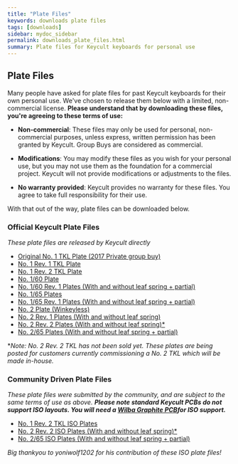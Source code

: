 ```yaml
---
title: "Plate Files"
keywords: downloads plate files
tags: [downloads]
sidebar: mydoc_sidebar
permalink: downloads_plate_files.html
summary: Plate files for Keycult keyboards for personal use
---
```


## Plate Files

Many people have asked for plate files for past Keycult keyboards for their own personal use. We've chosen to release them below with a limited, non-commercial license. **Please understand that by downloading these files, you're agreeing to these terms of use:**

* **Non-commercial**: These files may only be used for personal, non-commercial purposes, unless express, written permission has been granted by Keycult. Group Buys are considered as commercial.

* **Modifications**: You may modify these files as you wish for your personal use, but you may not use them as the foundation for a commercial project. Keycult will not provide modifications or adjustments to the files.

* **No warranty provided**: Keycult provides no warranty for these files. You agree to take full responsibility for their use.

With that out of the way, plate files can be downloaded below.

### Official Keycult Plate Files

_These plate files are released by Keycult directly_

* [Original No. 1 TKL Plate (2017 Private group buy)](/plate_files/No1TKL-2017-Plate.zip)
* [No. 1 Rev. 1 TKL Plate](/plate_files/No1Rev1TKL-Plate.zip)
* [No. 1 Rev. 2 TKL Plate](/plate_files/No1Rev2TKL-Plate.zip)
* [No. 1/60 Plate](/plate_files/No160-Plate.zip)
* [No. 1/60 Rev. 1 Plates (With and without leaf spring + partial)](/plate_files/No160-Rev1-Plates.zip)
* [No. 1/65 Plates](/plate_files/No165-Plate.zip)
* [No. 1/65 Rev. 1 Plates (With and without leaf spring + partial)](/plate_files/No165-Rev1-Plates.zip)
* [No. 2 Plate (Winkeyless)](/plate_files/No2TKL-Plate.zip)
* [No. 2 Rev. 1 Plates (With and without leaf spring)](/plate_files/No2Rev1TKL-Plate.zip)
* [No. 2 Rev. 2 Plates (With and without leaf spring)*](/plate_files/No2Rev2-Plates.zip)
* [No. 2/65 Plates (With and without leaf spring + partial)](/plate_files/No265-Plates.zip)

*_Note: No. 2 Rev. 2 TKL has not been sold yet. These plates are being posted for customers currently commissioning a No. 2 TKL which will be made in-house._

### Community Driven Plate Files

_These plate files were submitted by the community, and are subject to the same terms of use as above. **Please note standard Keycult PCBs do not support ISO layouts. You will need a [Wilba Graphite PCB](https://keycult.com/collections/accessories/products/graphite-pcbs)for ISO support.**_

* [No. 1 Rev. 2 TKL ISO Plates](/plate_files/No1Rev2TKL-Plate_ISO.zip)
* [No. 2 Rev. 2 ISO Plates (With and without leaf spring)*](/plate_files/No2Rev2-Plates_ISO.zip)
* [No. 2/65 ISO Plates (With and without leaf spring + partial)](/plate_files/No265-Plates-ISO.zip)

_Big thankyou to yoniwolf1202 for his contribution of these ISO plate files!_
